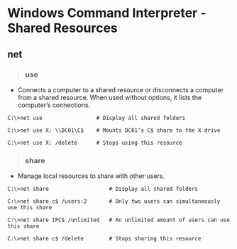# Windows Command Interpreter - Shared Resources

## **net**

> ### **use**

- Connects a computer to a shared resource or disconnects a computer from a shared resource. When used without options, it lists the computer’s connections.

```
C:\>net use 			    # Display all shared folders

C:\>net use X: \\DC01\C$	# Mounts DC01’s C$ share to the X drive

C:\>net use X: /delete		# Stops using this resource
```

> ### **share**

- Manage local resources to share with other users.

```
C:\>net share 			        # Display all shared folders

C:\>net share c$ /users:2		# Only two users can simultaneously use this share

C:\>net share IPC$ /unlimited	# An unlimited amount of users can use this share

C:\>net share c$ /delete 		# Stops sharing this resource
```
